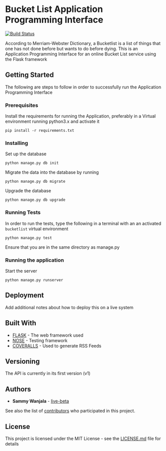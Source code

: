 
# Bucket List Application Programming Interface
[![Build Status](https://travis-ci.org/live-beta/cp-2-Bucketlist-API.svg?branch=develop)](https://travis-ci.org/live-beta/cp-2-Bucketlist-API)

According to Merriam-Webster Dictionary, a Bucketlist is a list of things that one has not done before but wants to do before dying.
This is an Application Programming Interface for an online Bucket List service using the Flask framework

## Getting Started

The following are steps to follow in order to successfully run the Application Programming Interface
### Prerequisites

Install the requirements for running the Application, preferably in a Virtual environment running python3.x and activate it

```
pip install -r requirements.txt

```
### Installing

Set up the database
```
python manage.py db init

```
Migrate the data into the database by running

```
python manage.py db migrate

```
Upgrade the database

```
python manage.py db upgrade

```

### Running Tests

In order to run the tests, type the following in a terminal with an an activated `bucketlist` virtual environment

```
python manage.py test

```
Ensure that you are in the same directory as manage.py


### Running the application

Start the server

```
python manage.py runserver

```

## Deployment

Add additional notes about how to deploy this on a live system

## Built With

* [FLASK](http://flask.pocoo.org/) - The web framework used
* [NOSE](http://nose.readthedocs.io/en/latest/) - Testing framework
* [COVERALLS](https://coveralls.io/) - Used to generate RSS Feeds


## Versioning

The API is currently in its first version (v1)

## Authors

* **Sammy Wanjala** - [live-beta](https://github.com/live-beta)

See also the list of [contributors](https://github.com/your/project/contributors) who participated in this project.

## License

This project is licensed under the MIT License - see the [LICENSE.md](LICENSE.md) file for details
